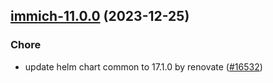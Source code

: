 

## [immich-11.0.0](https://github.com/truecharts/charts/compare/immich-10.0.13...immich-11.0.0) (2023-12-25)

### Chore

- update helm chart common to 17.1.0 by renovate ([#16532](https://github.com/truecharts/charts/issues/16532))
  
  